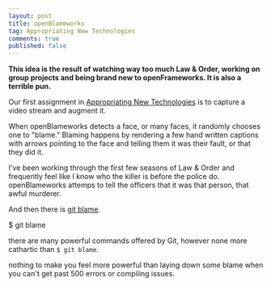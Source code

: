 ```yaml
---
layout: post
title: openBlameworks
tag: Appropriating New Technologies
comments: true
published: false
---
```


**This idea is the result of watching way too much Law & Order, working on group projects and being brand new to openFrameworks. It is also a terrible pun.**

Our first assignment in [Appropriating New Technologies](https://github.com/kylemcdonald/AppropriatingNewTechnologies) is to capture a video stream and augment it.

When openBlameworks detects a face, or many faces, it randomly chooses one to "blame." Blaming happens by rendering a few hand written captions with arrows pointing to the face and telling them it was their fault, or that they did it.

I've been working through the first few seasons of Law & Order and frequently feel like I know who the killer is before the police do. openBlameworks attemps to tell the officers that it was that person, that awful murderer.

And then there is [git blame](http://book.git-scm.com/5_finding_issues_-_git_blame.html).



$ git blame

there are many powerful commands offered by Git, however none more cathartic than `$ git blame`.

nothing to make you feel more powerful than laying down some blame when you can't get past 500 errors or compiling issues.